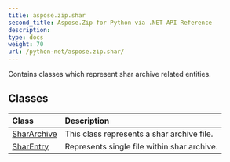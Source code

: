 ```yaml
---
title: aspose.zip.shar
second_title: Aspose.Zip for Python via .NET API Reference
description: 
type: docs
weight: 70
url: /python-net/aspose.zip.shar/
---
```



Contains classes which represent shar archive related entities.

## Classes
| Class | Description |
| :- | :- |
|[SharArchive](/zip/python-net/aspose.zip.shar/shararchive/)|This class represents a shar archive file.|
|[SharEntry](/zip/python-net/aspose.zip.shar/sharentry/)|Represents single file within shar archive.|
